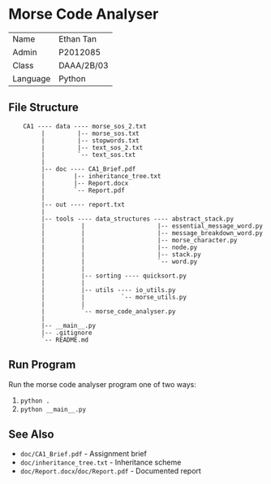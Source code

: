 # Morse Code Analyser

|               |                   |
|---------------|-------------------|
|   Name        |   Ethan Tan       |
|   Admin       |   P2012085        |
|   Class       |   DAAA/2B/03      |
|   Language    |   Python          |

## File Structure

```
    CA1 ---- data ---- morse_sos_2.txt
         |         |-- morse_sos.txt
         |         |-- stopwords.txt
         |         |-- text_sos_2.txt
         |         `-- text_sos.txt
         |
         |-- doc ---- CA1_Brief.pdf
         |        |-- inheritance_tree.txt
         |        |-- Report.docx
         |        `-- Report.pdf
         |
         |-- out ---- report.txt
         |
         |-- tools ---- data_structures ---- abstract_stack.py
         |          |                    |-- essential_message_word.py
         |          |                    |-- message_breakdown_word.py
         |          |                    |-- morse_character.py
         |          |                    |-- node.py
         |          |                    |-- stack.py
         |          |                    `-- word.py
         |          |
         |          |-- sorting ---- quicksort.py
         |          |
         |          |-- utils ---- io_utils.py
         |          |          `-- morse_utils.py
         |          |
         |          `-- morse_code_analyser.py
         |
         |-- __main__.py
         |-- .gitignore
         `-- README.md
```

## Run Program

Run the morse code analyser program one of two ways:
1. `python .`
2. `python __main__.py`

## See Also
- `doc/CA1_Brief.pdf` - Assignment brief
- `doc/inheritance_tree.txt` - Inheritance scheme
- `doc/Report.docx`/`doc/Report.pdf` - Documented report